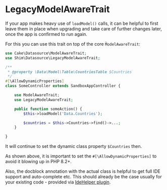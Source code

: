 # LegacyModelAwareTrait

If your app makes heavy use of `loadModel()` calls, it can be helpful to first
leave them in place when upgrading and take care of further changes later, once the app
is confirmed to run again.

For this you can use this trait on top of the core `M̀odelAwareTrait`:
```php
use Cake\Datasource\ModelAwareTrait;
use Shim\Datasource\LegacyModelAwareTrait;

/**
 * @property \Data\Model\Table\CountriesTable $Countries
 */
#[\AllowDynamicProperties]
class SomeController extends SandboxAppController {

    use ModelAwareTrait;
    use LegacyModelAwareTrait;

	public function someAction() {
		$this->loadModel('Data.Countries');

        $countries = $this->Countries->find()->...;
    }

}
```
It will continue to set the dynamic class property `$Countries` then.

As shown above, it is important to set the `#[\AllowDynamicProperties]` to avoid it blowing up in PHP 8.2+.

Also, the docblock annotation with the actual class is helpful to get full IDE support and auto-complete etc.
This should already be the case usually for your existing code - provided via [IdeHelper plugin](https://github.com/dereuromark/cakephp-ide-helper).
